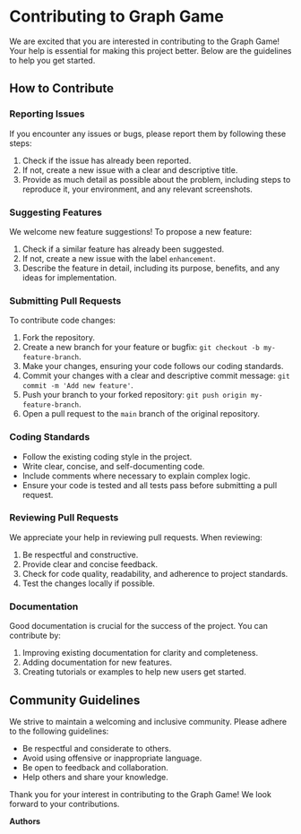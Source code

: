 # Contributing to Graph Game

We are excited that you are interested in contributing to the Graph Game! Your help is essential for making this project better. Below are the guidelines to help you get started.

## How to Contribute

### Reporting Issues

If you encounter any issues or bugs, please report them by following these steps:
1. Check if the issue has already been reported.
2. If not, create a new issue with a clear and descriptive title.
3. Provide as much detail as possible about the problem, including steps to reproduce it, your environment, and any relevant screenshots.

### Suggesting Features

We welcome new feature suggestions! To propose a new feature:
1. Check if a similar feature has already been suggested.
2. If not, create a new issue with the label `enhancement`.
3. Describe the feature in detail, including its purpose, benefits, and any ideas for implementation.

### Submitting Pull Requests

To contribute code changes:
1. Fork the repository.
2. Create a new branch for your feature or bugfix: `git checkout -b my-feature-branch`.
3. Make your changes, ensuring your code follows our coding standards.
4. Commit your changes with a clear and descriptive commit message: `git commit -m 'Add new feature'`.
5. Push your branch to your forked repository: `git push origin my-feature-branch`.
6. Open a pull request to the `main` branch of the original repository.

### Coding Standards

- Follow the existing coding style in the project.
- Write clear, concise, and self-documenting code.
- Include comments where necessary to explain complex logic.
- Ensure your code is tested and all tests pass before submitting a pull request.

### Reviewing Pull Requests

We appreciate your help in reviewing pull requests. When reviewing:
1. Be respectful and constructive.
2. Provide clear and concise feedback.
3. Check for code quality, readability, and adherence to project standards.
4. Test the changes locally if possible.

### Documentation

Good documentation is crucial for the success of the project. You can contribute by:
1. Improving existing documentation for clarity and completeness.
2. Adding documentation for new features.
3. Creating tutorials or examples to help new users get started.

## Community Guidelines

We strive to maintain a welcoming and inclusive community. Please adhere to the following guidelines:
- Be respectful and considerate to others.
- Avoid using offensive or inappropriate language.
- Be open to feedback and collaboration.
- Help others and share your knowledge.

Thank you for your interest in contributing to the Graph Game! We look forward to your contributions.

**Authors**
